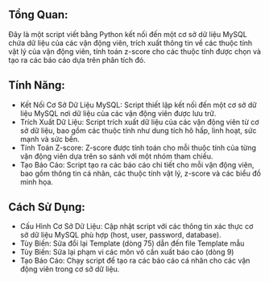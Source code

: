 ## Tổng Quan:
Đây là một script viết bằng Python kết nối đến một cơ sở dữ liệu MySQL chứa dữ liệu của các vận động viên, trích xuất thông tin về các thuộc tính vật lý của vận động viên, tính toán z-score cho các thuộc tính được chọn và tạo ra các báo cáo dựa trên phân tích đó.

## Tính Năng:
- Kết Nối Cơ Sở Dữ Liệu MySQL: Script thiết lập kết nối đến một cơ sở dữ liệu MySQL nơi dữ liệu của các vận động viên được lưu trữ.
- Trích Xuất Dữ Liệu: Script trích xuất dữ liệu của các vận động viên từ cơ sở dữ liệu, bao gồm các thuộc tính như dung tích hô hấp, linh hoạt, sức mạnh và sức bền.
- Tính Toán Z-score: Z-score được tính toán cho mỗi thuộc tính của từng vận động viên dựa trên so sánh với một nhóm tham chiếu.
- Tạo Báo Cáo: Script tạo ra các báo cáo chi tiết cho mỗi vận động viên, bao gồm thông tin cá nhân, các thuộc tính vật lý, z-score và các biểu đồ minh họa.

## Cách Sử Dụng:
- Cấu Hình Cơ Sở Dữ Liệu: Cập nhật script với các thông tin xác thực cơ sở dữ liệu MySQL phù hợp (host, user, password, database).
- Tùy Biến: Sửa đổi lại Template (dòng 75) dẫn đến file Template mẫu
- Tùy Biến: Sửa lại phạm vi các môn võ cần xuất báo cáo (dòng 9)
- Tạo Báo Cáo: Chạy script để tạo ra các báo cáo cá nhân cho các vận động viên trong cơ sở dữ liệu.
